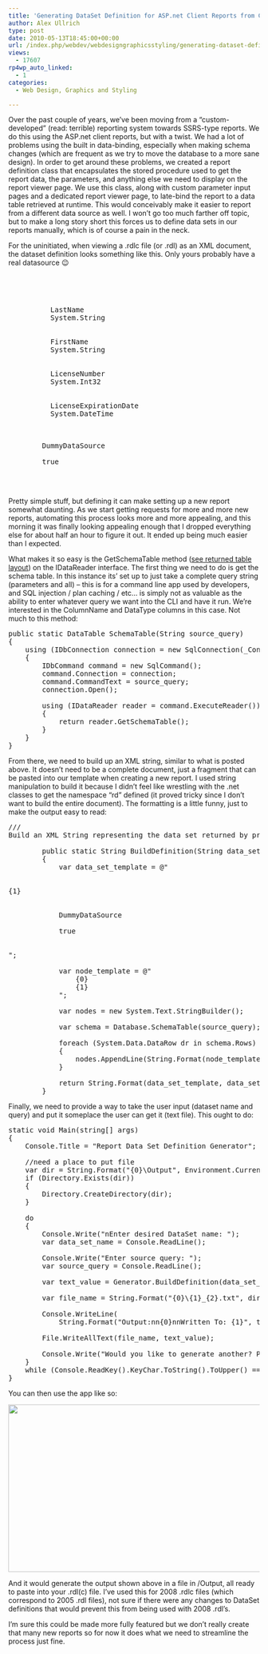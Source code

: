 ```yaml
---
title: 'Generating DataSet Definition for ASP.net Client Reports from C#'
author: Alex Ullrich
type: post
date: 2010-05-13T18:45:00+00:00
url: /index.php/webdev/webdesigngraphicsstyling/generating-dataset-definition-for-asp-ne/
views:
  - 17607
rp4wp_auto_linked:
  - 1
categories:
  - Web Design, Graphics and Styling

---
```

Over the past couple of years, we&#8217;ve been moving from a &#8220;custom-developed&#8221; (read: terrible) reporting system towards SSRS-type reports. We do this using the ASP.net client reports, but with a twist. We had a lot of problems using the built in data-binding, especially when making schema changes (which are frequent as we try to move the database to a more sane design). In order to get around these problems, we created a report definition class that encapsulates the stored procedure used to get the report data, the parameters, and anything else we need to display on the report viewer page. We use this class, along with custom parameter input pages and a dedicated report viewer page, to late-bind the report to a data table retrieved at runtime. This would conceivably make it easier to report from a different data source as well. I won&#8217;t go too much farther off topic, but to make a long story short this forces us to define data sets in our reports manually, which is of course a pain in the neck.

For the uninitiated, when viewing a .rdlc file (or .rdl) as an XML document, the dataset definition looks something like this. Only yours probably have a real datasource 😉

<pre><DataSets>
    <DataSet Name="ReportData_ReportName">
      <Fields>
        <Field Name="LastName">
          <DataField>LastName</DataField>
          <rd:TypeName>System.String</rd:TypeName>
        </Field>
        <Field Name="FirstName">
          <DataField>FirstName</DataField>
          <rd:TypeName>System.String</rd:TypeName>
        </Field>
        <Field Name="LicenseNumber">
          <DataField>LicenseNumber</DataField>
          <rd:TypeName>System.Int32</rd:TypeName>
        </Field>
        <Field Name="LicenseExpirationDate">
          <DataField>LicenseExpirationDate</DataField>
          <rd:TypeName>System.DateTime</rd:TypeName>
        </Field>
      </Fields>
      <Query>
        <DataSourceName>DummyDataSource</DataSourceName>
        <CommandText />
        <rd:UseGenericDesigner>true</rd:UseGenericDesigner>
      </Query>
    </DataSet>
  </DataSets></pre>

Pretty simple stuff, but defining it can make setting up a new report somewhat daunting. As we start getting requests for more and more new reports, automating this process looks more and more appealing, and this morning it was finally looking appealing enough that I dropped everything else for about half an hour to figure it out. It ended up being much easier than I expected.

What makes it so easy is the GetSchemaTable method ([see returned table layout][1]) on the IDataReader interface. The first thing we need to do is get the schema table. In this instance its&#8217; set up to just take a complete query string (parameters and all) &#8211; this is for a command line app used by developers, and SQL injection / plan caching / etc&#8230; is simply not as valuable as the ability to enter whatever query we want into the CLI and have it run. We&#8217;re interested in the ColumnName and DataType columns in this case. Not much to this method: 

<pre>public static DataTable SchemaTable(String source_query)
{
	using (IDbConnection connection = new SqlConnection(_ConnectionString))
	{
		IDbCommand command = new SqlCommand();
		command.Connection = connection;
		command.CommandText = source_query;
		connection.Open();

		using (IDataReader reader = command.ExecuteReader())
		{
			return reader.GetSchemaTable();
		}
	}
}</pre>

From there, we need to build up an XML string, similar to what is posted above. It doesn&#8217;t need to be a complete document, just a fragment that can be pasted into our template when creating a new report. I used string manipulation to build it because I didn&#8217;t feel like wrestling with the .net classes to get the namespace &#8220;rd&#8221; defined (it proved tricky since I don&#8217;t want to build the entire document). The formatting is a little funny, just to make the output easy to read:

<pre>/// <summary>Build an XML String representing the data set returned by provided query</summary>
		public static String BuildDefinition(String data_set_name, String source_query)
		{
			var data_set_template = @"<DataSets>
	<DataSet Name=""{0}"">
		<Fields>
{1}
		</Fields>
		<Query>
			<DataSourceName>DummyDataSource</DataSourceName>
			<CommandText />
			<rd:UseGenericDesigner>true</rd:UseGenericDesigner>
		</Query>
	</DataSet>
</DataSets>";

			var node_template = @"		        <Field Name=""{0}"">
				<DataField>{0}</DataField>
				<rd:TypeName>{1}</rd:TypeName>
			</Field>";

			var nodes = new System.Text.StringBuilder();

			var schema = Database.SchemaTable(source_query);

			foreach (System.Data.DataRow dr in schema.Rows)
			{
				nodes.AppendLine(String.Format(node_template, dr["ColumnName"], dr["DataType"]));
			}

			return String.Format(data_set_template, data_set_name, nodes.ToString());
		}</pre>

Finally, we need to provide a way to take the user input (dataset name and query) and put it someplace the user can get it (text file). This ought to do:

<pre>static void Main(string[] args)
{
	Console.Title = "Report Data Set Definition Generator";

	//need a place to put file
	var dir = String.Format("{0}\Output", Environment.CurrentDirectory);
	if (Directory.Exists(dir))
	{
		Directory.CreateDirectory(dir);
	}

	do
	{
		Console.Write("nEnter desired DataSet name: ");
		var data_set_name = Console.ReadLine();

		Console.Write("Enter source query: ");
		var source_query = Console.ReadLine();

		var text_value = Generator.BuildDefinition(data_set_name, source_query);

		var file_name = String.Format("{0}\{1}_{2}.txt", dir, data_set_name, DateTime.Now.ToString("yyyyMMdd"));

		Console.WriteLine(
			String.Format("Output:nn{0}nnWritten To: {1}", text_value, file_name));

		File.WriteAllText(file_name, text_value);

		Console.Write("Would you like to generate another? Press Y if yes, any other key to exit. ");
	}
	while (Console.ReadKey().KeyChar.ToString().ToUpper() == "Y");
}</pre>

You can then use the app like so:

<div class="image_block">
  <img src="/wp-content/uploads/blogs/WebDev/generating-report-definition-for-asp-net/ReportDataSetDefinitionGenerator.PNG" alt="" title="" width="671" height="335" />
</div>

And it would generate the output shown above in a file in /Output, all ready to paste into your .rdl(c) file. I&#8217;ve used this for 2008 .rdlc files (which correspond to 2005 .rdl files), not sure if there were any changes to DataSet definitions that would prevent this from being used with 2008 .rdl&#8217;s.

I&#8217;m sure this could be made more fully featured but we don&#8217;t really create that many new reports so for now it does what we need to streamline the process just fine.

 [1]: http://msdn.microsoft.com/en-us/library/0kct2kw6%28vs.71%29.aspx